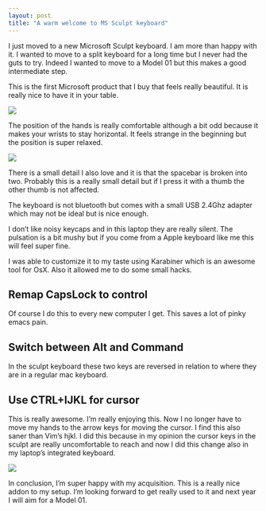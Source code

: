 ```yaml
---
layout: post
title: "A warm welcome to MS Sculpt keyboard"
---
```

I just moved to a new Microsoft Sculpt keyboard. I am more than happy with it. I wanted to move to a split keyboard for a long time but I never had the guts to try. Indeed I wanted to move to a Model 01 but this makes a good intermediate step.

This is the first Microsoft product that I buy that feels really beautiful. It is really nice to have it in your table.

![](/Users/rafael/code/joy.pm/assets/posts/2015-07-21-a_warm_welcome_to_ms_sculpt_keyboard/01.jpeg)

The position of the hands is really comfortable although a bit odd because it makes your wrists to stay horizontal. It feels strange in the beginning but the position is super relaxed.

![](/Users/rafael/code/joy.pm/assets/posts/2015-07-21-a_warm_welcome_to_ms_sculpt_keyboard/02.jpeg)

There is a small detail I also love and it is that the spacebar is broken into two. Probably this is a really small detail but if I press it with a thumb the other thumb is not affected.

The keyboard is not bluetooth but comes with a small USB 2.4Ghz adapter which may not be ideal but is nice enough.

I don’t like noisy keycaps and in this laptop they are really silent. The pulsation is a bit mushy but if you come from a Apple keyboard like me this will feel super fine.

I was able to customize it to my taste using Karabiner which is an awesome tool for OsX. Also it allowed me to do some small hacks.

## Remap CapsLock to control
Of course I do this to every new computer I get. This saves a lot of pinky emacs pain.

## Switch between Alt and Command
In the sculpt keyboard these two keys are reversed in relation to where they are in a regular mac keyboard.

## Use CTRL+IJKL for cursor

This is really awesome. I’m really enjoying this. Now I no longer have to move my hands to the arrow keys for moving the cursor. I find this also saner than Vim’s hjkl. I did this because in my opinion the cursor keys in the sculpt are really uncomfortable to reach and now I did this change also in my laptop’s integrated keyboard.

![](/Users/rafael/code/joy.pm/assets/posts/2015-07-21-a_warm_welcome_to_ms_sculpt_keyboard/02.jpeg)

In conclusion, I’m super happy with my acquisition. This is a really nice addon to my setup. I’m looking forward to get really used to it and next year I will aim for a Model 01.
